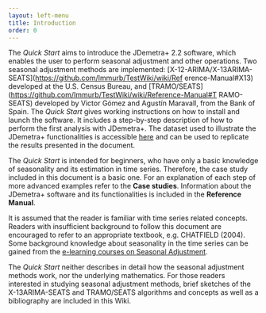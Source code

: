 ```yaml
---
layout: left-menu
title: Introduction
order: 0
---
```


The *Quick Start* aims to introduce the JDemetra+ 2.2 software, which 
enables the user to perform seasonal adjustment and other operations. 
Two seasonal adjustment methods are implemented: 
[X-12-ARIMA/X-13ARIMA-SEATS](https://github.com/Immurb/TestWiki/wiki/Ref 
erence-Manual#X13) developed at the U.S. Census Bureau, and 
[TRAMO/SEATS](https://github.com/Immurb/TestWiki/wiki/Reference-Manual#T 
RAMO-SEATS) developed by Victor Gómez and Agustín Maravall, from the 
Bank of Spain. The *Quick Start* gives working instructions on how to 
install and launch the software. It includes a step-by-step description 
of how to perform the first analysis with JDemetra+. The dataset used to 
illustrate the JDemetra+ functionalities is accessible 
[here](http://www.cros-portal.eu/content/jdemetra-quick-start-0) and can 
be used to replicate the results presented in the document. 

The *Quick Start* is intended for beginners, who have only a basic 
knowledge of seasonality and its estimation in time series. Therefore, 
the case study included in this document is a basic one. For an 
explanation of each step of more advanced examples refer to the **Case studies**.
Information about the JDemetra+ software and its functionalities is included in the 
**Reference Manual**.

It is assumed that the reader is familiar with time series related 
concepts. Readers with insufficient background to follow this document 
are encouraged to refer to an appropriate textbook, e.g. CHATFIELD 
(2004). Some background knowledge about seasonality in the time series 
can be gained from the [e-learning courses on Seasonal 
Adjustment](http://ec.europa.eu/eurostat/sa-elearning). 

The *Quick Start* neither describes in detail how the seasonal 
adjustment methods work, nor the underlying mathematics. For those 
readers interested in studying seasonal adjustment methods, brief 
sketches of the X-13ARIMA-SEATS and TRAMO/SEATS algorithms and concepts 
as well as a bibliography are included in this Wiki. 




